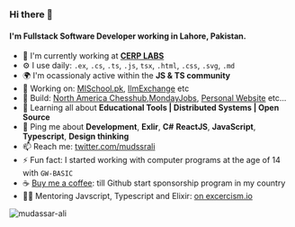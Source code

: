 ### Hi there 👋

#### I'm Fullstack Software Developer working in Lahore, Pakistan.

- 🏢 I'm currently working at **[CERP LABS](https://labs.cerp.org.pk)**
- ⚙️ I use daily: `.ex`, `.cs`, `.ts`, `.js`, `tsx`, `.html`, `.css`, `.svg`, `.md`
- 🌍 I'm ocassionaly active within the **JS & TS community**
- 🔭 Working on: [MISchool.pk](https://mischoo.pk), [IlmExchange](https://ilmexchange.com) etc
- 💅 Build: [North America Chesshub](https://www.nachesshub.com/),[MondayJobs](https://mondayjobs.ca), [Personal Website](https://mudssrali.github.io/) etc...
- 🌱 Learning all about **Educational Tools | Distributed Systems | Open Source**
- 💬 Ping me about **Development**, **Exlir**, **C#** **ReactJS**, **JavaScript**, **Typescript**, **Design thinking**
- 📫 Reach me: [twitter.com/mudssrali](https://twitter.com/mudssrali)
- ⚡️ Fun fact: I started working with computer programs at the age of 14 with `GW-BASIC`
- ☕ [Buy me a coffee](https://ko-fi.com/mudassarali): till Github start sponsorship program in my country
- 👨‍🏫 Mentoring Javscript, Typescript and Elixir: [on excercism.io](https://exercism.io/profiles/mudssrali)
<p align="left"> <img src="http://komarev.com/ghpvc/?username=mudssrali&style=flat&color=blueviolet" alt="mudassar-ali"/> </p>
